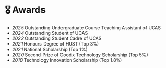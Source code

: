# 🎖 Awards
- *2025* Outstanding Undergraduate Course Teaching Assistant of UCAS
- *2024* Outstanding Student of UCAS
- *2022* Outstanding Student Cadre of UCAS
- *2021* Honours Degree of HUST (Top 3%)
- *2021* National Scholarship (Top 1%)
- *2020* Second Prize of Goodix Technology Scholarship (Top 5%)
- *2018* Technology Innovation Scholarship (Top 1.8%)